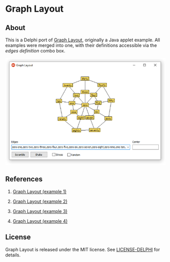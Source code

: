 # Graph Layout

## About

This is a Delphi port of [Graph Layout](http://www.oracle.com/technetwork/java/example1-140112.html), originally a Java applet example. All examples were merged into one, with their definitions accessible via the _edges definition_ combo box.

<img src="screenshots/main.png">

## References

1. [Graph Layout (example 1)](http://www.oracle.com/technetwork/java/example1-140112.html)

2. [Graph Layout (example 2)](http://www.oracle.com/technetwork/java/example2-139674.html)

3. [Graph Layout (example 3)](http://www.oracle.com/technetwork/java/example3-138466.html)

4. [Graph Layout (example 4)](http://www.oracle.com/technetwork/java/example4-140036.html)

## License

Graph Layout is released under the MIT license.
See [LICENSE-DELPHI](./LICENSE-DELPHI.md) for details.
